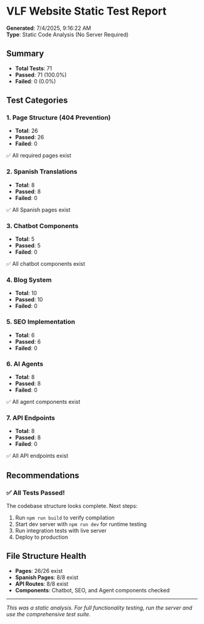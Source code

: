# VLF Website Static Test Report

**Generated**: 7/4/2025, 9:16:22 AM  
**Type**: Static Code Analysis (No Server Required)

## Summary

- **Total Tests**: 71
- **Passed**: 71 (100.0%)
- **Failed**: 0 (0.0%)

## Test Categories

### 1. Page Structure (404 Prevention)
- **Total**: 26
- **Passed**: 26
- **Failed**: 0

✅ All required pages exist

### 2. Spanish Translations
- **Total**: 8
- **Passed**: 8
- **Failed**: 0

✅ All Spanish pages exist

### 3. Chatbot Components
- **Total**: 5
- **Passed**: 5
- **Failed**: 0

✅ All chatbot components exist

### 4. Blog System
- **Total**: 10
- **Passed**: 10
- **Failed**: 0

### 5. SEO Implementation
- **Total**: 6
- **Passed**: 6
- **Failed**: 0

### 6. AI Agents
- **Total**: 8
- **Passed**: 8
- **Failed**: 0

✅ All agent components exist

### 7. API Endpoints
- **Total**: 8
- **Passed**: 8
- **Failed**: 0

✅ All API endpoints exist

## Recommendations


### ✅ All Tests Passed!

The codebase structure looks complete. Next steps:
1. Run `npm run build` to verify compilation
2. Start dev server with `npm run dev` for runtime testing
3. Run integration tests with live server
4. Deploy to production


## File Structure Health

- **Pages**: 26/26 exist
- **Spanish Pages**: 8/8 exist
- **API Routes**: 8/8 exist
- **Components**: Chatbot, SEO, and Agent components checked

---
*This was a static analysis. For full functionality testing, run the server and use the comprehensive test suite.*
